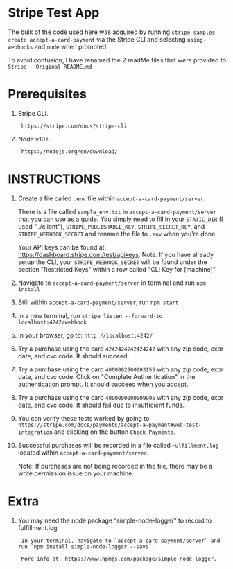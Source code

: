
# Stripe Test App
The bulk of the code used here was acquired by running `stripe samples create accept-a-card-payment` via the Stripe CLI and selecting `using-webhooks` and `node` when prompted.

To avoid confusion, I have renamed the 2 readMe files that were provided to `Stripe - Original README.md` 

# Prerequisites
1. Stripe CLI. 

        https://stripe.com/docs/stripe-cli
2. Node v10+. 

        https://nodejs.org/en/download/

# INSTRUCTIONS
1. Create a file called `.env` file within `accept-a-card-payment/server`.

    There is a file called `sample_env.txt` in `accept-a-card-payment/server` that you can use as a guide. You simply need to fill in your `STATIC_DIR` (I used "../client"), `STRIPE_PUBLISHABLE_KEY`, `STRIPE_SECRET_KEY`, and `STRIPE_WEBHOOK_SECRET` and rename the file to `.env` when you're done.
    
    Your API keys can be found at: https://dashboard.stripe.com/test/apikeys. Note: If you have already setup the CLI, your `STRIPE_WEBHOOK_SECRET` will be found under the section "Restricted Keys" within a row called "CLI Key for [machine]"
2. Navigate to `accept-a-card-payment/server` in terminal and run `npm install`
3. Still within `accept-a-card-payment/server`, run `npm start`
4. In a new terminal, run `stripe listen --forward-to localhost:4242/webhook`
5. In your browser, go to: `http://localhost:4242/`
6. Try a purchase using the card `4242424242424242` with any zip code, expr date, and cvc code. It should succeed.
7. Try a purchase using the card `4000002500003155` with any zip code, expr date, and cvc code. Click on "Complete Authentication" in the authentication prompt. It should succeed when you accept. 
8. Try a purchase using the card `4000000000009995` with any zip code, expr date, and cvc code. It should fail due to insufficient funds.
9. You can verify these tests worked by going to `https://stripe.com/docs/payments/accept-a-payment#web-test-integration` and clicking on the button `Check Payments`.
9. Successful purchases will be recorded in a file called `Fulfillment.log` located within `accept-a-card-payment/server`.
       
    Note: If purchases are not being recorded in the file, there may be a write permission issue on your machine.

# Extra
1. You may need the node package  “simple-node-logger” to record to fulfillment.log
        
        In your terminal, navigate to `accept-a-card-payment/server` and run `npm install simple-node-logger --save`.
       
        More info at: https://www.npmjs.com/package/simple-node-logger.